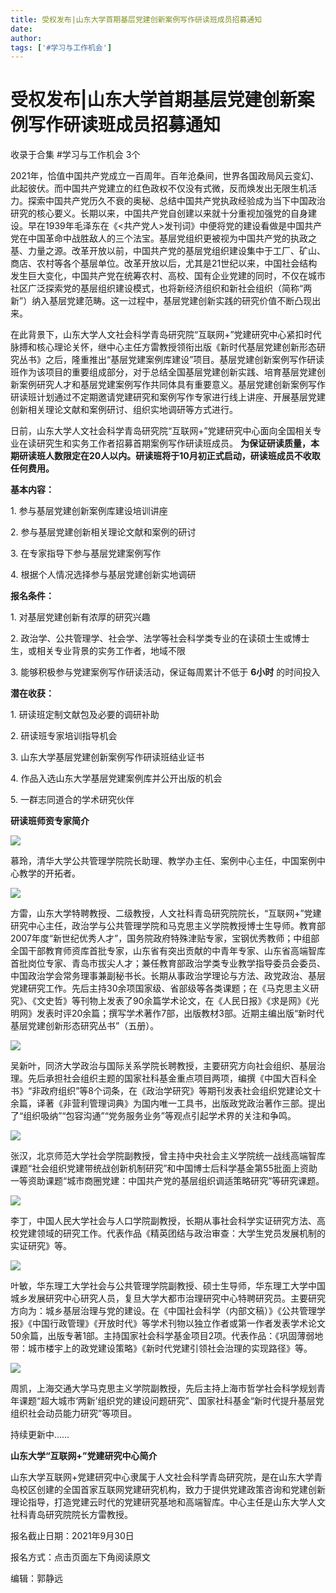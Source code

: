 ```yaml
---
title: 受权发布|山东大学首期基层党建创新案例写作研读班成员招募通知
date: 
author: 
tags: ['#学习与工作机会']
---
```

# 受权发布|山东大学首期基层党建创新案例写作研读班成员招募通知


收录于合集 #学习与工作机会 3个

2021年，恰值中国共产党成立一百周年。百年沧桑间，世界各国政局风云变幻、此起彼伏。而中国共产党建立的红色政权不仅没有式微，反而焕发出无限生机活力。探索中国共产党历久不衰的奥秘、总结中国共产党执政经验成为当下中国政治研究的核心要义。长期以来，中国共产党自创建以来就十分重视加强党的自身建设。早在1939年毛泽东在《<共产党人>发刊词》中便将党的建设看做是中国共产党在中国革命中战胜敌人的三个法宝。基层党组织更被视为中国共产党的执政之基、力量之源。改革开放以前，中国共产党的基层党组织建设集中于工厂、矿山、商店、农村等各个基层单位。改革开放以后，尤其是21世纪以来，中国社会结构发生巨大变化，中国共产党在统筹农村、高校、国有企业党建的同时，不仅在城市社区广泛探索党的基层组织建设模式，也将新经济组织和新社会组织（简称“两新”）纳入基层党建范畴。这一过程中，基层党建创新实践的研究价值不断凸现出来。  

  

在此背景下，山东大学人文社会科学青岛研究院“互联网+”党建研究中心紧扣时代脉搏和核心理论关怀，继中心主任方雷教授领衔出版《新时代基层党建创新形态研究丛书》之后，隆重推出“基层党建案例库建设”项目。基层党建创新案例写作研读班作为该项目的重要组成部分，对于总结全国基层党建创新实践、培育基层党建创新案例研究人才和基层党建案例写作共同体具有重要意义。基层党建创新案例写作研读班计划通过不定期邀请党建研究和案例写作专家进行线上讲座、开展基层党建创新相关理论文献和案例研讨、组织实地调研等方式进行。

  

日前，山东大学人文社会科学青岛研究院“互联网+”党建研究中心面向全国相关专业在读研究生和实务工作者招募首期案例写作研读班成员。
**为保证研读质量，本期研读班人数限定在20人以内。研读班将于10月初正式启动，研读班成员不收取任何费用。**

  

 **基本内容：**

1\. 参与基层党建创新案例库建设培训讲座

2\. 参与基层党建创新相关理论文献和案例的研讨

3\. 在专家指导下参与基层党建案例写作

4\. 根据个人情况选择参与基层党建创新实地调研

  

 **报名条件：**

1\. 对基层党建创新有浓厚的研究兴趣

2\. 政治学、公共管理学、社会学、法学等社会科学类专业的在读硕士生或博士生，或相关专业背景的实务工作者，地域不限

3\. 能够积极参与党建案例写作研读活动，保证每周累计不低于 **6小时** 的时间投入

  

 **潜在收获：**

1\. 研读班定制文献包及必要的调研补助

2\. 研读班专家培训指导机会

3\. 山东大学基层党建创新案例写作研读班结业证书

4\. 作品入选山东大学基层党建案例库并公开出版的机会

5\. 一群志同道合的学术研究伙伴

  
 **研读班师资专家简介**

  

![](/images/58/2.png)

  

慕玲，清华大学公共管理学院院长助理、教学办主任、案例中心主任，中国案例中心教学的开拓者。  
  

![](/images/58/3.jpeg)

  
方雷，山东大学特聘教授、二级教授，人文社科青岛研究院院长，“互联网+”党建研究中心主任，政治学与公共管理学院和马克思主义学院教授博士生导师。教育部2007年度“新世纪优秀人才”，国务院政府特殊津贴专家，宝钢优秀教师；中组部全国干部教育师资库首批专家，山东省有突出贡献的中青年专家、山东省高端智库首批岗位专家、青岛市拔尖人才；兼任教育部政治学类专业教学指导委员会委员、中国政治学会常务理事兼副秘书长。长期从事政治学理论与方法、政党政治、基层党建研究工作。先后主持30余项国家级、省部级等各类课题；在《马克思主义研究》、《文史哲》等刊物上发表了90余篇学术论文，在《人民日报》《求是网》《光明网》发表时评20余篇；撰写学术著作7部，出版教材3部。近期主编出版“新时代基层党建创新形态研究丛书”（五册）。  

![](/images/58/4.png)

  

吴新叶，同济大学政治与国际关系学院长聘教授，主要研究方向社会组织、基层治理。先后承担社会组织主题的国家社科基金重点项目两项，编撰《中国大百科全书》“非政府组织”等8个词条，在《政治学研究》等期刊发表社会组织党建论文十余篇，译著《非营利管理词典》为国内唯一工具书，出版政党政治著作三部。提出了“组织吸纳”“包容沟通”“党务服务业务”等观点引起学术界的关注和争鸣。  

![](/images/58/5.png)

  

张汉，北京师范大学社会学院副教授，曾主持中央社会主义学院统一战线高端智库课题“社会组织党建带统战创新机制研究”和中国博士后科学基金第55批面上资助一等资助课题“城市商圈党建：中国共产党的基层组织调适策略研究”等研究课题。  
  

![](/images/58/6.png)

  

李丁，中国人民大学社会与人口学院副教授，长期从事社会科学实证研究方法、高校党建领域的研究工作。代表作品《精英团结与政治审查：大学生党员发展机制的实证研究》等。  

![](/images/58/7.jpeg)

叶敏，华东理工大学社会与公共管理学院副教授、硕士生导师，华东理工大学中国城乡发展研究中心研究人员，复旦大学大都市治理研究中心特聘研究员。主要研究方向为：城乡基层治理与党的建设。在《中国社会科学（内部文稿）》《公共管理学报》《中国行政管理》《开放时代》等学术刊物以独立作者或第一作者发表学术论文50余篇，出版专著1部。主持国家社会科学基金项目2项。代表作品：《巩固薄弱地带：城市楼宇上的政党建设策略》《新时代党建引领社会治理的实现路径》等。  

![](/images/58/8.png)

  

周凯，上海交通大学马克思主义学院副教授，先后主持上海市哲学社会科学规划青年课题“超大城市‘两新’组织党的建设问题研究”、国家社科基金“新时代提升基层党组织社会动员能力研究”等项目。

  

持续更新中……

  

 **山东大学“互联网+”党建研究中心简介**

山东大学互联网+党建研究中心隶属于人文社会科学青岛研究院，是在山东大学青岛校区创建的全国首家互联网党建研究机构，致力于提供党建政策咨询和党建创新理论指导，打造党建云时代的党建研究基地和高端智库。中心主任是山东大学人文社科青岛研究院院长方雷教授。

  

报名截止日期：2021年9月30日

  

报名方式：点击页面左下角阅读原文

  

编辑：郭静远

